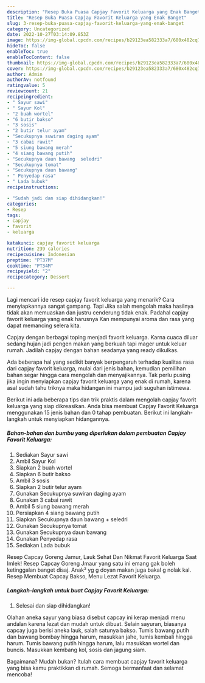 ```yaml
---
description: "Resep Buka Puasa Capjay Favorit Keluarga yang Enak Banget"
title: "Resep Buka Puasa Capjay Favorit Keluarga yang Enak Banget"
slug: 3-resep-buka-puasa-capjay-favorit-keluarga-yang-enak-banget
category: Uncategorized
date: 2022-10-27T03:14:09.853Z
image: https://img-global.cpcdn.com/recipes/b29123ea582333a7/680x482cq70/capjay-favorit-keluarga-foto-resep-utama.jpg
hideToc: false
enableToc: true
enableTocContent: false
thumbnail: https://img-global.cpcdn.com/recipes/b29123ea582333a7/680x482cq70/capjay-favorit-keluarga-foto-resep-utama.jpg
cover: https://img-global.cpcdn.com/recipes/b29123ea582333a7/680x482cq70/capjay-favorit-keluarga-foto-resep-utama.jpg
author: Admin
authorAv: notfound
ratingvalue: 5
reviewcount: 21
recipeingredient:
- " Sayur sawi"
- " Sayur Kol"
- "2 buah wortel"
- "6 butir bakso"
- "3 sosis"
- "2 butir telur ayam"
- "Secukupnya suwiran daging ayam"
- "3 cabai rawit"
- "5 siung bawang merah"
- "4 siang bawang putih"
- "Secukupnya daun bawang  seledri"
- "Secukupnya tomat"
- "Secukupnya daun bawang"
- " Penyedap rasa"
- " Lada bubuk"
recipeinstructions:

- "Sudah jadi dan siap dihidangkan!"
categories:
- Resep
tags:
- capjay
- favorit
- keluarga

katakunci: capjay favorit keluarga 
nutrition: 239 calories
recipecuisine: Indonesian
preptime: "PT37M"
cooktime: "PT34M"
recipeyield: "2"
recipecategory: Dessert

---
```



Lagi mencari ide resep capjay favorit keluarga yang menarik? Cara menyiapkannya sangat gampang. Tapi Jika salah mengolah maka hasilnya tidak akan memuaskan dan justru cenderung tidak enak. Padahal capjay favorit keluarga yang enak harusnya Kan mempunyai aroma dan rasa yang dapat memancing selera kita.


Capjay dengan berbagai toping menjadi favorit keluarga. Karna cuaca diluar sedang hujan jadi pengen makan yang berkuah tapi mager untuk keluar rumah. Jadilah capjay dengan bahan seadanya yang ready dikulkas.

Ada beberapa hal yang sedikit banyak berpengaruh terhadap kualitas rasa dari capjay favorit keluarga, mulai dari jenis bahan, kemudian pemilihan bahan segar hingga cara mengolah dan menyajikannya. Tak perlu pusing jika ingin menyiapkan capjay favorit keluarga yang enak di rumah, karena asal sudah tahu triknya maka hidangan ini mampu jadi suguhan istimewa.


Berikut ini ada beberapa tips dan trik praktis dalam mengolah capjay favorit keluarga yang siap dikreasikan. Anda bisa membuat Capjay Favorit Keluarga menggunakan 15 jenis bahan dan 0 tahap pembuatan. Berikut ini langkah-langkah untuk menyiapkan hidangannya.

<!--inarticleads1-->

##### Bahan-bahan dan bumbu yang diperlukan dalam pembuatan Capjay Favorit Keluarga:

1. Sediakan  Sayur sawi
1. Ambil  Sayur Kol
1. Siapkan 2 buah wortel
1. Siapkan 6 butir bakso
1. Ambil 3 sosis
1. Siapkan 2 butir telur ayam
1. Gunakan Secukupnya suwiran daging ayam
1. Gunakan 3 cabai rawit
1. Ambil 5 siung bawang merah
1. Persiapkan 4 siang bawang putih
1. Siapkan Secukupnya daun bawang + seledri
1. Gunakan Secukupnya tomat
1. Gunakan Secukupnya daun bawang
1. Gunakan  Penyedap rasa
1. Sediakan  Lada bubuk


Resep Capcay Goreng Jamur, Lauk Sehat Dan Nikmat Favorit Keluarga Saat Imlek! Resep Capcay Goreng Jmaur yang satu ini emang gak boleh ketinggalan banget disaj. Anak² yg g doyan makan juga bakal g nolak kal. Resep Membuat Capcay Bakso, Menu Lezat Favorit Keluarga. 

<!--inarticleads2-->

##### Langkah-langkah untuk buat Capjay Favorit Keluarga:


1. Selesai dan siap dihidangkan!

Olahan aneka sayur yang biasa disebut capcay ini kerap menjadi menu andalan karena lezat dan mudah untuk dibuat. Selain sayuran, biasanya capcay juga berisi aneka lauk, salah satunya bakso. Tumis bawang putih dan bawang bombay hingga harum, masukkan jahe, tumis kembali hingga harum. Tumis bawang putih hingga harum, lalu masukkan wortel dan buncis. Masukkan kembang kol, sosis dan jagung siam. 

Bagaimana? Mudah bukan? Itulah cara membuat capjay favorit keluarga yang bisa kamu praktikkan di rumah. Semoga bermanfaat dan selamat mencoba!
